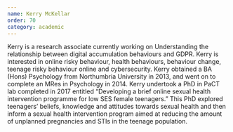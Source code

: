 ```yaml
---
name: Kerry McKellar
order: 70
category: academic
---
```

Kerry is a research associate currently working on Understanding the relationship between digital accumulation behaviours and GDPR. Kerry is interested in online risky behaviour, health behaviours, behaviour change, teenage risky behaviour online and cybersecurity. Kerry obtained a BA (Hons) Psychology from Northumbria University in 2013, and went on to complete an MRes in Psychology in 2014. Kerry undertook a PhD in PaCT lab completed in 2017 entitled “Developing a brief online sexual health intervention programme for low SES female teenagers.” This PhD explored teenagers’ beliefs, knowledge and attitudes towards sexual health and then inform a sexual health intervention program aimed at reducing the amount of unplanned pregnancies and STIs in the teenage population.
